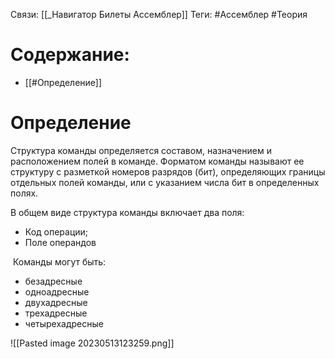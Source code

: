 Связи: [[_Навигатор Билеты Ассемблер]]
Теги: #Ассемблер #Теория 

# Содержание:
- [[#Определение]]
# Определение

Структура команды определяется составом, назначением и расположением полей в команде. Форматом команды называют ее структуру с разметкой номеров разрядов (бит), определяющих границы отдельных полей команды, или с указанием числа бит в определенных полях.

В общем виде структура команды включает два поля:

-   Код операции;
-   Поле операндов

 Команды могут быть:

-   безадресные
-   одноадресные
-   двухадресные
-   трехадресные
-   четырехадресные

![[Pasted image 20230513123259.png]]